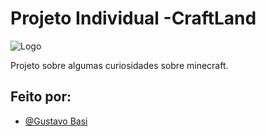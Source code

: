 # Projeto Individual -CraftLand

![Logo](https://imgur.com/HOZN4wR.png)

Projeto sobre algumas curiosidades sobre minecraft.

## Feito por:

- [@Gustavo Basi](https://github.com/GustavoBasi)

